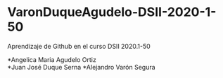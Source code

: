 # VaronDuqueAgudelo-DSII-2020-1-50

Aprendizaje de Github en el curso DSII 2020.1-50

*Angelica Maria Agudelo Ortiz  
*Juan José Duque Serna
*Alejandro Varón Segura
